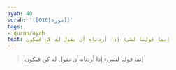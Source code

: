```yaml
---
ayah: 40
surah: '[[016|سورة]]'
tags:
- quran/ayah
text: إنما قولنا لشيء إذا أردناه أن نقول له كن فيكون
---
```

> إنما قولنا لشيء إذا أردناه أن نقول له كن فيكون
